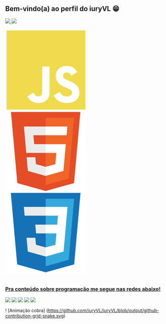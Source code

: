 ## Bem-vindo(a) ao perfil do iuryVL 😁

 <div>
  <a href="https://github.com/iuryVL">
 <img altura="180em" src="https://github-readme-stats.vercel.app/api?username=iuryVL&show_icons=true&theme=tokyonight&include_all_commits=true&count_private=true"/>
 <img altura="180em" src="https://github-readme-stats.vercel.app/api/top-langs/?username=iuryVL&layout=compact&langs_count=6&theme=tokyonight"/>
</div>
<div style="display: inline_block"><br>
 <img align="center" alt="Js" altura="10" largura="10" src="https://raw.githubusercontent.com/devicons/devicon/master/icons/javascript/javascript-plain.svg">
 <img align="center" alt="HTML" altura="10" largura="10" src="https://raw.githubusercontent.com/devicons/devicon/master/icons/html5/html5-original.svg">
 <img align="center" alt="CSS" altura="10px" largura="10" src="https://raw.githubusercontent.com/devicons/devicon/master/icons/css3/css3-original.svg">
</div>
 
 <br>
 
  ### Pra conteúdo sobre programação me segue nas redes abaixo!
 
<div> 
  <a href="" target="_blank"><img src="https://img.shields.io/badge/YouTube-FF0000?style=for-the-badge&logo=youtube&logoColor=white" target="_blank"></a>
  <a href="" target="_blank"><img src="https://img.shields.io/badge/-Instagram-%23E4405F?style=for-the-badge&logo=instagram&logoColor=white" target="_blank"></a>
 <a href="" target="_blank"><img src="https://img.shields.io/badge/Discord-7289DA?style=for-the-badge&logo=discord&logoColor=white" target="_blank"></a> 
  <a href = ""><img src="https://img.shields.io/badge/-Gmail-%23333?style=for-the-badge&logo=gmail&logoColor=white" target="_blank"></a>
  <a href="" target="_blank"><img src="https://img.shields.io/badge/-LinkedIn-%230077B5?style=for-the-badge&logo=linkedin&logoColor=white" target="_blank"></a> 
 
 ! [Animação cobra] (https://github.com/iuryVL/iuryVL/blob/output/github-contribution-grid-snake.svg)

</div>
